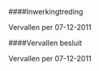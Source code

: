 <meta http-equiv='Content-Type' content='text/html; charset=utf-8' />


####Inwerkingtreding

Vervallen per 07-12-2011 

####Vervallen besluit

Vervallen per 07-12-2011 

